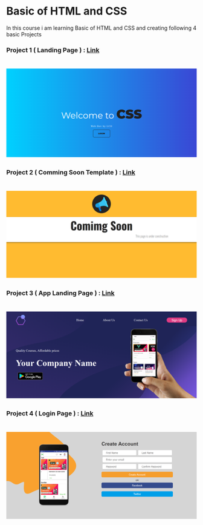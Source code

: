 # Basic of HTML and CSS
In this course i am learning Basic of HTML and CSS and creating following 4 basic Projects

### Project 1 ( Landing Page ) : <a href="https://github.com/PushpakKhadke/Basic-of-HTML-and-CSS/tree/main/Basic%20of%20HTML%20and%20CSS/03_Landing">Link</a>
<h1><img src="https://github.com/PushpakKhadke/Basic-of-HTML-and-CSS/blob/main/Basic%20of%20HTML%20and%20CSS/03_Landing/Output.png" alt="Landing Page"></h1>

### Project 2 ( Comming Soon Template ) : <a href="https://github.com/PushpakKhadke/Basic-of-HTML-and-CSS/tree/main/Basic%20of%20HTML%20and%20CSS/04_Coming_Soon">Link</a>
<h1><img src="https://github.com/PushpakKhadke/Basic-of-HTML-and-CSS/blob/main/Basic%20of%20HTML%20and%20CSS/04_Coming_Soon/Output.png" alt="Landing Page"></h1>

### Project 3 ( App Landing Page ) : <a href="https://github.com/PushpakKhadke/Basic-of-HTML-and-CSS/tree/main/Basic%20of%20HTML%20and%20CSS/06_Mobile_App">Link</a>
<h1><img src="https://github.com/PushpakKhadke/Basic-of-HTML-and-CSS/blob/main/Basic%20of%20HTML%20and%20CSS/06_Mobile_App/Output.png"></h1>

### Project 4 ( Login Page ) : <a href="https://github.com/PushpakKhadke/Basic-of-HTML-and-CSS/tree/main/Basic%20of%20HTML%20and%20CSS/07_Registration">Link</a>
<h1><img src="https://github.com/PushpakKhadke/Basic-of-HTML-and-CSS/blob/main/Basic%20of%20HTML%20and%20CSS/07_Registration/Output.png"></h1>

